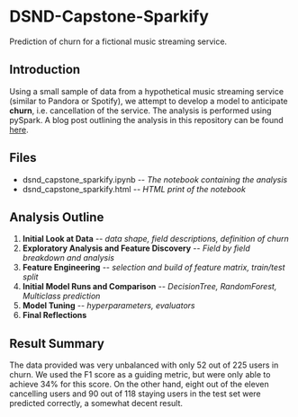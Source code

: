 # DSND-Capstone-Sparkify
Prediction of churn for a fictional music streaming service.

## Introduction
Using a small sample of data from a hypothetical music streaming service (similar to Pandora or Spotify), we attempt to develop a model to anticipate **churn**, i.e. cancellation of the service. The analysis is performed using pySpark. A blog post outlining the analysis in this repository can be found [here](https://medium.com/@jaalfordii/predicting-churn-for-sparkify-75c862e3e286).

## Files
  * dsnd_capstone_sparkify.ipynb -- *The notebook containing the analysis*
  * dsnd_capstone_sparkify.html  -- *HTML print of the notebook*
  
## Analysis Outline
  1. **Initial Look at Data** -- *data shape, field descriptions, definition of churn*
  2. **Exploratory Analysis and Feature Discovery** -- *Field by field breakdown and analysis*
  3. **Feature Engineering** -- *selection and build of feature matrix, train/test split*
  4. **Initial Model Runs and Comparison** -- *DecisionTree, RandomForest, Multiclass prediction*
  5. **Model Tuning** -- *hyperparameters, evaluators* 
  6. **Final Reflections**
  
## Result Summary
  The data provided was very unbalanced with only 52 out of 225 users in churn. We used the F1 score as a guiding
  metric, but were only able to achieve 34% for this score. On the other hand, eight out of the eleven cancelling users
  and 90 out of 118 staying users in the test set were predicted correctly, a somewhat decent result.  
